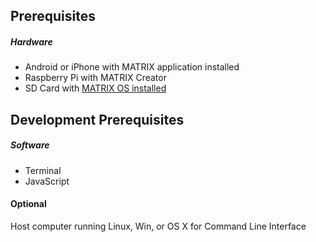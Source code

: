 ## Prerequisites

##### Hardware
* Android or iPhone with MATRIX application installed
* Raspberry Pi with MATRIX Creator
* SD Card with [MATRIX OS installed](installation.md)

## Development Prerequisites

##### Software
* Terminal
* JavaScript

#### Optional
Host computer running Linux, Win, or OS X for Command Line Interface